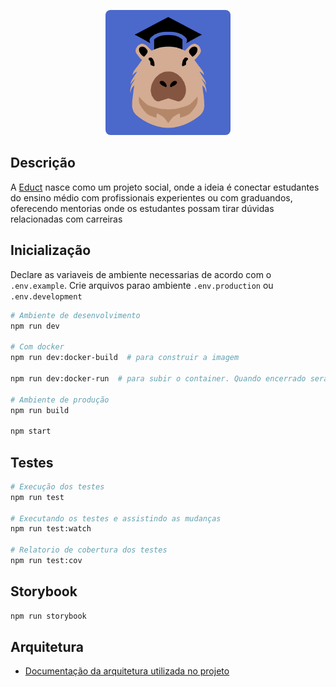 <p align="center" >
  <a href="https://github.com/Projeto-Educt" target="blank"><img src="./public/images/logo-educt.png" width="200" alt="Educt Logo" style="border-radius: 8px"/></a>
</p>


## Descrição

A [Educt](https://mudar_link_da_aplicação_em_deploy) nasce como um projeto social, onde a ideia é conectar estudantes do ensino médio com profissionais experientes ou com 
graduandos, oferecendo mentorias onde os estudantes possam tirar dúvidas relacionadas com carreiras


## Inicialização

  Declare as variaveis de ambiente necessarias de acordo com o `.env.example`. Crie arquivos parao ambiente `.env.production` ou `.env.development`  

  ```sh
  # Ambiente de desenvolvimento
  npm run dev

  # Com docker
  npm run dev:docker-build  # para construir a imagem

  npm run dev:docker-run  # para subir o container. Quando encerrado será removido automticamente

  # Ambiente de produção
  npm run build

  npm start
  ```

## Testes
  ```sh
  # Execução dos testes
  npm run test

  # Executando os testes e assistindo as mudanças
  npm run test:watch

  # Relatorio de cobertura dos testes
  npm run test:cov
  ```

## Storybook
  ```sh
  npm run storybook
  ```

## Arquitetura
  - [Documentação da arquitetura utilizada no projeto](./docs/architecture.md)